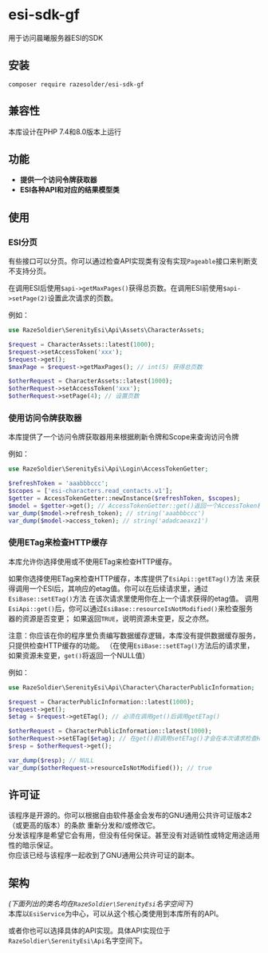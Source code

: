 # esi-sdk-gf
用于访问晨曦服务器ESI的SDK

## 安装
```shell
composer require razesolder/esi-sdk-gf
```

## 兼容性
本库设计在PHP 7.4和8.0版本上运行

## 功能
* **提供一个访问令牌获取器**
* **ESI各种API和对应的结果模型类**

## 使用
### ESI分页
有些接口可以分页。你可以通过检查API实现类有没有实现`Pageable`接口来判断支不支持分页。

在调用ESI后使用`$api->getMaxPages()`获得总页数。在调用ESI前使用`$api->setPage(2)`设置此次请求的页数。

例如：
```php
use RazeSoldier\SerenityEsi\Api\Assets\CharacterAssets;

$request = CharacterAssets::latest(1000);
$request->setAccessToken('xxx');
$request->get();
$maxPage = $request->getMaxPages(); // int(5) 获得总页数

$otherRequest = CharacterAssets::latest(1000);
$otherRequest->setAccessToken('xxx');
$otherRequest->setPage(4); // 设置页数
```

### 使用访问令牌获取器
本库提供了一个访问令牌获取器用来根据刷新令牌和Scope来查询访问令牌

例如：
```php
use RazeSoldier\SerenityEsi\Api\Login\AccessTokenGetter;

$refreshToken = 'aaabbbccc';
$scopes = ['esi-characters.read_contacts.v1'];
$getter = AccessTokenGetter::newInstance($refreshToken, $scopes);
$model = $getter->get(); // AccessTokenGetter::get()返回一个AccessToken模型对象
var_dump($model->refresh_token); // string('aaabbbccc')
var_dump($model->access_token); // string('adadcaeaxz1')
```
### 使用ETag来检查HTTP缓存
本库允许你选择使用或不使用ETag来检查HTTP缓存。

如果你选择使用ETag来检查HTTP缓存，本库提供了`EsiApi::getETag()`方法
来获得调用一个ESI后，其响应的etag值。你可以在后续请求里，通过`EsiBase::setETag()`方法
在该次请求里使用你在上一个请求获得的etag值。
调用`EsiApi::get()`后，你可以通过`EsiBase::resourceIsNotModified()`来检查服务器的资源是否变更；
如果返回`TRUE`，说明资源未变更，反之亦然。

注意：你应该在你的程序里负责编写数据缓存逻辑，本库没有提供数据缓存服务，只提供检查HTTP缓存的功能。
（在使用`EsiBase::setETag()`方法后的请求里，如果资源未变更，`get()`将返回一个NULL值）

例如：
```php
use RazeSoldier\SerenityEsi\Api\Character\CharacterPublicInformation;

$request = CharacterPublicInformation::latest(1000);
$request->get();
$etag = $request->getETag(); // 必须在调用get()后调用getETag()

$otherRequest = CharacterPublicInformation::latest(1000);
$otherRequest->setETag($etag); // 在get()前调用setETag()才会在本次请求检查HTTP缓存
$resp = $otherRequest->get();

var_dump($resp); // NULL
var_dump($otherRequest->resourceIsNotModified()); // true
```

## 许可证
该程序是开源的。你可以根据自由软件基金会发布的GNU通用公共许可证版本2（或更高的版本）的条款
重新分发和/或修改它。  
分发该程序是希望它会有用，但没有任何保证。甚至没有对适销性或特定用途适用性的暗示保证。  
你应该已经与该程序一起收到了GNU通用公共许可证的副本。

## 架构
_(下面列出的类名均在`RazeSoldier\SerenityEsi`名字空间下)_  
本库以`EsiService`为中心，可以从这个核心类使用到本库所有的API。

或者你也可以选择具体的API实现。具体API实现位于`RazeSoldier\SerenityEsi\Api`名字空间下。